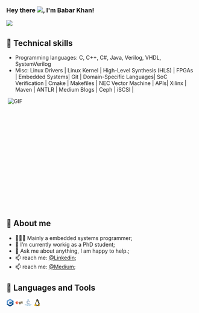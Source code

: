 ### Hey there <img src="https://media.giphy.com/media/hvRJCLFzcasrR4ia7z/giphy.gif" width="25px">, I'm Babar Khan! 

![](https://visitor-badge.glitch.me/badge?page_id=ricardoianelli.ricardoianelli)

## :triangular_flag_on_post: Technical skills
- Programming languages: C, C++, C#, Java, Verilog, VHDL, SystemVerilog
- Misc: Linux Drivers | Linux Kernel | High-Level Synthesis (HLS) | FPGAs |  Embedded Systems| Git | Domain-Specific Languages| SoC Verification | Cmake | Makefiles | NEC Vector Machine | APIs| Xilinx | Maven | ANTLR | Medium Blogs | Ceph | iSCSI | 

 <img align="right" alt="GIF" src="https://github.com/abhisheknaiidu/abhisheknaiidu/blob/master/code.gif?raw=true" width="500" height="320" />

## :runner: About me

- 👨🏽‍💻 Mainly a embedded systems programmer;
- 🌱 I’m currently workig as a PhD student; 
- 💬 Ask me about anything, I am happy to help.;
- 📫 reach me: [@Linkedin](https://www.linkedin.com/in/babar-khan-698b6679/);
- 📫 reach me: [@Medium](https://bzamankhan.medium.com/);

## :hammer: Languages and Tools
<code><img height="20" src="https://raw.githubusercontent.com/github/explore/80688e429a7d4ef2fca1e82350fe8e3517d3494d/topics/cpp/cpp.png"></code>
<code><img height="20" src="https://raw.githubusercontent.com/github/explore/80688e429a7d4ef2fca1e82350fe8e3517d3494d/topics/git/git.png"></code>
<code><img height="20" src="https://raw.githubusercontent.com/github/explore/80688e429a7d4ef2fca1e82350fe8e3517d3494d/topics/c/c.png"></code>
<code><img height="20" src="https://raw.githubusercontent.com/github/explore/80688e429a7d4ef2fca1e82350fe8e3517d3494d/topics/linux/linux.png"></code>



